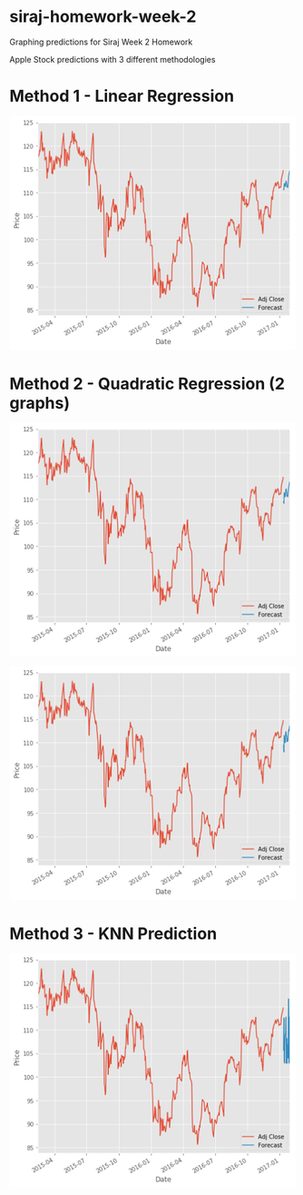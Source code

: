 # siraj-homework-week-2
Graphing predictions for Siraj Week 2 Homework

Apple Stock predictions with 3 different methodologies

# Method 1 - Linear Regression

![linear regression](linearRegression.png)

# Method 2 - Quadratic Regression (2 graphs)

![linear regression](quadraticRegression.png)

![linear regression](quadraticRegressionAgain.png)

# Method 3 - KNN Prediction

![linear regression](knnGraph.png)


